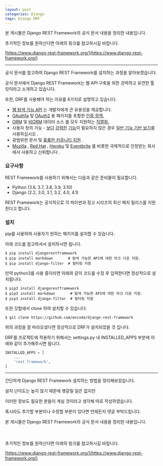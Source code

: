 ```yaml
---
layout: post
categories: Django
tags: Django DRF
---
```


본 게시물은 Django REST Framework의 공식 문서 내용을 정리한 내용입니다.

추가적인 정보를 원하신다면 아래의 링크를 참고하시길 바랍니다.

[https://www.django-rest-framework.org/](https://www.django-rest-framework.org/)

---

공식 문서를 참고하여 Django REST Framework를 설치하는 과정을 알아보겠습니다.

공식 문서에서 Django REST Framework는 웹 API 구축을 위한 강력하고 유연한 툴킷이라고 소개하고 있습니다.

또한, DRF를 사용해야 하는 이유를 6가지로 설명하고 있습니다.

- [웹 탐색 ​​가능 API](https://restframework.herokuapp.com/) 는 개발자에게 큰 유용성을 제공합니다.
- [OAuth1a](https://www.django-rest-framework.org/api-guide/authentication/#django-rest-framework-oauth) 및 [OAuth2](https://www.django-rest-framework.org/api-guide/authentication/#django-oauth-toolkit) 용 패키지를 포함한 [인증 정책.](https://www.django-rest-framework.org/api-guide/authentication/)
- [ORM](https://www.django-rest-framework.org/api-guide/serializers#modelserializer) 및 [비ORM](https://www.django-rest-framework.org/api-guide/serializers#serializers) 데이터 소스 를 모두 지원하는 [직렬화.](https://www.django-rest-framework.org/api-guide/serializers/)
- 사용자 정의 가능 - [보다](https://www.django-rest-framework.org/api-guide/generic-views/) [강력한](https://www.django-rest-framework.org/api-guide/viewsets/) [기능](https://www.django-rest-framework.org/api-guide/routers/)이 필요하지 않은 경우 [일반 기능 기반 보기](https://www.django-rest-framework.org/api-guide/views#function-based-views)를 사용하십시오 .
- 광범위한 문서 및 [훌륭한 커뮤니티 지원](https://groups.google.com/forum/?fromgroups#!forum/django-rest-framework) .
- [Mozilla](https://www.mozilla.org/en-US/about/) , [Red Hat](https://www.redhat.com/) , [Heroku](https://www.heroku.com/) 및 [Eventbrite](https://www.eventbrite.co.uk/about/) 를 비롯한 국제적으로 인정받는 회사에서 사용하고 신뢰합니다 .

### 요구사항

REST Framework를 사용하기 위해서는 다음과 같은 준비물이 필요합니다.

- Python (3.6, 3.7, 3.8, 3.9, 3.10)
- Django (2.2, 3.0, 3.1, 3.2, 4.0, 4.1)

REST Framework는 공식적으로 각 파이썬과 장고 시리즈의 최신 패치 릴리스를 지원한다고 합니다.

### 설치

pip를 사용하여 사용자가 원하는 패키지를 설치할 수 있습니다.

아래 코드를 참고하셔서 설치하시면 됩니다.

```shell
$ pip install djangorestframework
$ pip install markdown       # 탐색 가능한 API에 대한 마크 다운 지원.
$ pip install django-filter  # 필터링 지원
```

만약 python3를 사용 중이라면 아래와 같이 코드를 수정 후 입력한다면 정상적으로 설치됩니다.

```shell
$ pip3 install djangorestframework
$ pip3 install markdown       # 탐색 가능한 API에 대한 마크 다운 지원.
$ pip3 install django-filter  # 필터링 지원
```

또한 깃헙에서 clone 하여 설치할 수 있습니다.

```shell
$ git clone https://github.com/encode/django-rest-framework
```

위의 과정을 잘 따라오셨다면 정상적으로 DRF가 설치되었을 것 입니다.

DRF를 프로젝트에 적용하기 위해서는 settings.py 내 INSTALLED_APPS 부분에 아래와 같이 추가해주시면 됩니다.

```python
INSTALLED_APPS = [
    ...
    'rest_framework',
]
```

---

간단하게 Django REST Framework 설치하는 방법을 정리해보았습니다.

설치 난이도는 높지 않기 때문에 헷갈릴 일은 없지만

이러한 정보도 필요한 분들이 계실 것이라고 생각해 따로 작성하였습니다.

혹시라도 추가할 부분이나 수정할 부분이 있다면 언제든지 댓글 부탁드립니다.

본 게시물은 Django REST Framework의 공식 문서 내용을 정리한 내용입니다.
<br/><br/><br/><br/>
추가적인 정보를 원하신다면 아래의 링크를 참고하시길 바랍니다.

[https://www.django-rest-framework.org/](https://www.django-rest-framework.org/)
